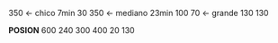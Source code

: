350 <- chico       7min    30
350 <- mediano   23min  100
70   <- grande     130       130

**POSION**
600     240
300      400
20     130